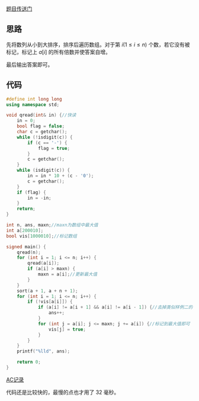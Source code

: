 [题目传送门](https://www.luogu.com.cn/problem/AT_abc170_d)

## 思路

先将数列从小到大排序，排序后遍历数组。对于第 $i(1 \le i \le n)$ 个数，若它没有被标记，标记上 $a[i]$ 的所有倍数并使答案自增。

最后输出答案即可。

## 代码

```cpp
#define int long long
using namespace std;

void qread(int& in) {//快读
	in = 0;
	bool flag = false;
	char c = getchar();
	while (!isdigit(c)) {
		if (c == '-') {
			flag = true;
		}
		c = getchar();
	}
	while (isdigit(c)) {
		in = in * 10 + (c - '0');
		c = getchar();
	}
	if (flag) {
		in = -in;
	}
	return;
}

int n, ans, maxn;//maxn为数组中最大值
int a[200010];
bool vis[1000010];//标记数组

signed main() {
	qread(n);
	for (int i = 1; i <= n; i++) {
		qread(a[i]);
		if (a[i] > maxn) {
			maxn = a[i];//更新最大值
		}
	}
	sort(a + 1, a + n + 1);
	for (int i = 1; i <= n; i++) {
		if (!vis[a[i]]) {
			if (a[i] != a[i + 1] && a[i] != a[i - 1]) {//去掉类似样例二的情况
				ans++;
			}
			for (int j = a[i]; j <= maxn; j += a[i]) {//标记到最大值即可
				vis[j] = true;
			}
		}
	}
	printf("%lld", ans);

	return 0;
}
```
[AC记录](https://www.luogu.com.cn/record/118224384)

代码还是比较快的，最慢的点也才用了 $32$ 毫秒。